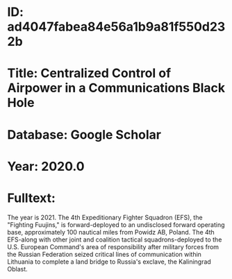 # ID: ad4047fabea84e56a1b9a81f550d232b
# Title: Centralized Control of Airpower in a Communications Black Hole
# Database: Google Scholar
# Year: 2020.0
# Fulltext:
The year is 2021.
The 4th Expeditionary Fighter Squadron (EFS), the "Fighting Fuujins," is forward-deployed to an undisclosed forward operating base, approximately 100 nautical miles from Powidz AB, Poland.
The 4th EFS-along with other joint and coalition tactical squadrons-deployed to the U.S. European Command's area of responsibility after military forces from the Russian Federation seized critical lines of communication within Lithuania to complete a land bridge to Russia's exclave, the Kaliningrad Oblast.